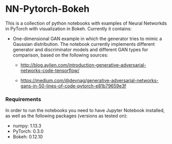 # NN-Pytorch-Bokeh
This is a collection of python notebooks with examples of Neural Networkds in PyTorch with visualization in Bokeh. Currently it contains:

* One-dimensional GAN example in which the generator tries to mimic a Gaussian distribution. The notebook currently implements different generator and discriminator models and different GAN types for comparison, based on the following sources:

    * http://blog.aylien.com/introduction-generative-adversarial-networks-code-tensorflow/

    * https://medium.com/@devnag/generative-adversarial-networks-gans-in-50-lines-of-code-pytorch-e81b79659e3f
 

### Requirements
In order to run the notebooks you need to have Jupyter Notebook installed, as well as the following packages (versions as tested on):

* numpy: 1.13.3
* PyTorch: 0.3.0
* Bokeh: 0.12.10 
